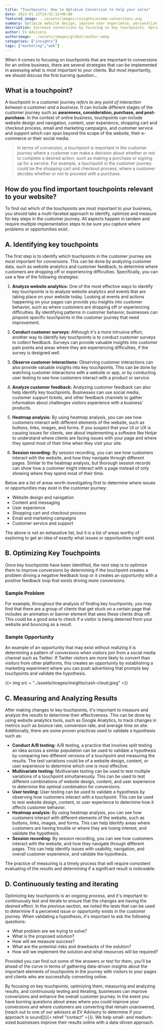 ```yaml
---
title: "Touchpoints: How to Optimize Conversion to help your sales"
date: 2023-01-22T14:51:12+06:00
featured_image: ../assets/images/insights/ecomm-conversions.png
summary: Optimize website design, improve user experience, personalize marketing and analyze data to boost conversions. Focus on key touchpoints for best results.
description: Increase conversions by focusing on key touchpoints. Optimize website design, improve user experience, and personalize marketing efforts. Utilize A/B testing and analyze data to fine-tune your strategy and boost conversions.
author: EV Advisory
authorimage: ../assets/images/global/author.webp
categories: ["insights"]
tags: ["marketing","web"]
---
```


When it comes to focusing on touchpoints that are important to conversions for an online business, there are several strategies that can be implemented in assessing what is most important to your clients. But most importantly, we should discuss the first burning question...  

## What is a touchpoint?   

A touchpoint in a customer journey *refers to any point of interaction between a customer and a business.* It can include different stages of the customer journey such as **awareness, consideration, purchase, and post-purchase**. In the context of online business, touchpoints can include website design and navigation, content, user experience, shopping cart and checkout process, email and marketing campaigns, and customer service and support which can span beyond the scope of the website, their e-commerce or their social media.  

> In terms of conversion, a touchpoint is important in the customer journey where a customer can make a decision about whether or not to complete a desired action, such as making a purchase or signing up for a service. For example, a touchpoint in the customer journey could be the shopping cart and checkout process, where a customer decides whether or not to proceed with a purchase.  

## How do you find important touchpoints relevant to your website?  
To find out which of the touchpoints are most important to your business, you should take a multi-faceted approach to identify, optimize and measure for key steps in the customer journey. All aspects happen in tandem and require multiple implementation steps to be sure you capture where problems or opportunities exist.  

## A. Identifying key touchpoints  

The first step is to identify which touchpoints in the customer journey are most important for conversions. This can be done by analyzing customer data, such as website analytics and customer feedback, to determine where customers are dropping off or experiencing difficulties. Specifically, you can use a few of the following strategies:  

1. **Analyze website analytics:** One of the most effective ways to identify key touchpoints is to analyze website analytics and events that are taking place on your website today. Looking at events and actions happening on your pages can provide you insights into customer behavior, such as where customers are dropping off or experiencing difficulties. By identifying patterns in customer behavior, businesses can pinpoint specific touchpoints in the customer journey that need improvement.  

2. **Conduct customer surveys:** Although it's a more intrusive effort, another way to identify key touchpoints is to conduct customer surveys to collect feedback. Surveys can provide valuable insights into customer pain points and areas where they are experiencing difficulties, if the survey is designed well.   

3. **Observe customer interactions:** Observing customer interactions can also provide valuable insights into key touchpoints. This can be done by watching customer interactions with a website or app, or by conducting user testing to see how customers interact with a product or service.  

4. **Analyze customer feedback:** Analyzing customer feedback can also help identify key touchpoints. Businesses can use social media, customer support tickets, and other feedback channels to gather information about challenges visitors experience with a business' products.  

5. **Heatmap analysis:** By using heatmap analysis, you can see how customers interact with different elements of the website, such as buttons, links, images, and forms. If you suspect that your UI or UX is causing issues for clients, see about implementing a software like Hotjar to understand where clients are facing issues with your page and where they spend most of their time when they visit your site.   

6. **Session recording:** By session recording, you can see how customers interact with the website, and how they navigate through different pages. Similar to the heatmap analysis, but thorough session records can show how a customer might interact with a page instead of only showing where they spend most of their time.    

Below are a list of areas worth investigating first to determine where issues or opportunities may exist in the customer journey:  

- Website design and navigation  
- Content and messaging  
- User experience   
- Shopping cart and checkout process  
- Email and marketing campaigns  
- Customer service and support   

The above is not an exhaustive list, but it is a list of areas worthy of exploring to get an idea of exactly what issues or opportunities might exist.  

## B. Optimizing Key Touchpoints   
Once key touchpoints have been identified, the next step is to optimize them to improve conversions by determining if the touchpoint creates a problem driving a negative feedback loop or it creates an opportunity with a positive feedback loop that exists driving more conversions.   

### Sample Problem  
For example, throughout the analysis of finding key touchpoints, you may find that there are a group of clients that get stuck on a certain page that includes an animation or banner element that sees these clients drop off. This could be a good area to check if a visitor is being deterred from your website and bouncing as a result.  

### Sample Opportunity  
An example of an opportunity that may exist without realizing it is determining a pattern of conversions when visitors join from a social media channel such as Twitter. If Twitter visitors are more likely to convert than visitors from other platforms, this creates an opportunity by establishing a marketing experiment where you can push advertising that prompts key touchpoints and validate the hypothesis.  


{{< img src = "../assets/images/insights/cash-cloud.jpeg" >}}
## C. Measuring and Analyzing Results   
After making changes to key touchpoints, it's important to measure and analyze the results to determine their effectiveness. This can be done by using website analytics tools, such as Google Analytics, to track changes in metrics such as bounce rate, conversion rate, and average time on site. Additionally, there are some proven practices used to validate a hypothesis such as:  

- **Conduct A/B testing:** A/B testing, a practice that involves split testing an idea across a similar population can be used to validate a hypothesis by comparing two different versions of a touchpoint and measuring the results. The test variations could be of a website design, content, or user experience to determine which one is most effective.  
- **Multivariate testing:** Multivariate testing can be used to test multiple variations of a touchpoint simultaneously. This can be used to test different combinations of website design, content, and user experience to determine the optimal combination for conversions.  
- **User testing:** User testing can be used to validate a hypothesis by observing how customers interact with a touchpoint. This can be used to test website design, content, or user experience to determine how it affects customer behavior.  
- **Heatmap analysis:** By using heatmap analysis, you can see how customers interact with different elements of the website, such as buttons, links, images, and forms. This can help identify areas where customers are having trouble or where they are losing interest, and validate the hypothesis.  
- **Session recording:** By session recording, you can see how customers interact with the website, and how they navigate through different pages. This can help identify issues with usability, navigation, and overall customer experience, and validate the hypothesis.   

The practice of measuring is a timely process that will require consistent evaluating of the results and determining if a signifcant result is noticeable.  

## D. Continuously testing and iterating   
Optimizing key touchpoints is an ongoing process, and it's important to continuously test and iterate to ensure that the changes are having the desired effect. In the previous section, we noted the tests that can be used to determine if a perceived issue or opportunity exists in the customer journey. When validating a hypothesis, it's important to ask the following questions:  

- What problem are we trying to solve?  
- What is the proposed solution?  
- How will we measure success?  
- What are the potential risks and drawbacks of the solution?  
- How will we implement the solution and what resources will be required?  

Provided you can find out some of the answers or test for them, you'll be ahead of the curve in terms of gathering data-driven insights about the important elements of touchpoints in the journey with visitors to your pages and clients who are successfully converting online.   


By focusing on key touchpoints, optimizing them, measuring and analyzing results, and continuously testing and iterating, businesses can improve conversions and enhance the overall customer journey. In the event you have burning questions about areas where you could improve your conversions and where customers are converting that remain unanswered, [reach out to one of our advisors at EV Advisory to determine if your approach is sound]({{< relref "contact" >}}). We help small- and medium-sized businesses improve their results online with a data-driven approach.   

